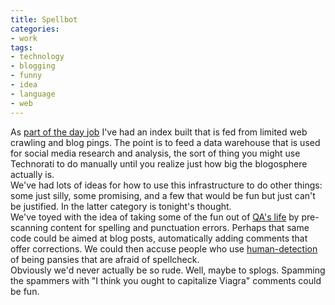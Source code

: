```yaml
---
title: Spellbot
categories:
- work
tags:
- technology
- blogging
- funny
- idea
- language
- web
---
```


As [part of the day job][1] I've had an index built that is fed from limited web crawling and blog pings.  The point is to feed a data warehouse that is used for social media research and analysis, the sort of thing you might use Technorati to do manually until you realize just how big the blogosphere actually is.  
We've had lots of ideas for how to use this infrastructure to do other things: some just silly, some promising, and a few that would be fun but just can't be justified.  In the latter category is tonight's thought.  
We've toyed with the idea of taking some of the fun out of [QA's life][2] by pre-scanning content for spelling and punctuation errors.  Perhaps that same code could be aimed at blog posts, automatically adding comments that offer corrections.  We could then accuse people who use [human-detection][3] of being pansies that are afraid of spellcheck.  
Obviously we'd never actually be so rude.  Well, maybe to splogs.  Spamming the spammers with "I think you ought to capitalize Viagra" comments could be fun.

   [1]: http://www.blogmonitor.com/
   [2]: http://stlbrianj.blogspot.com/
   [3]: http://www.captcha.net/

